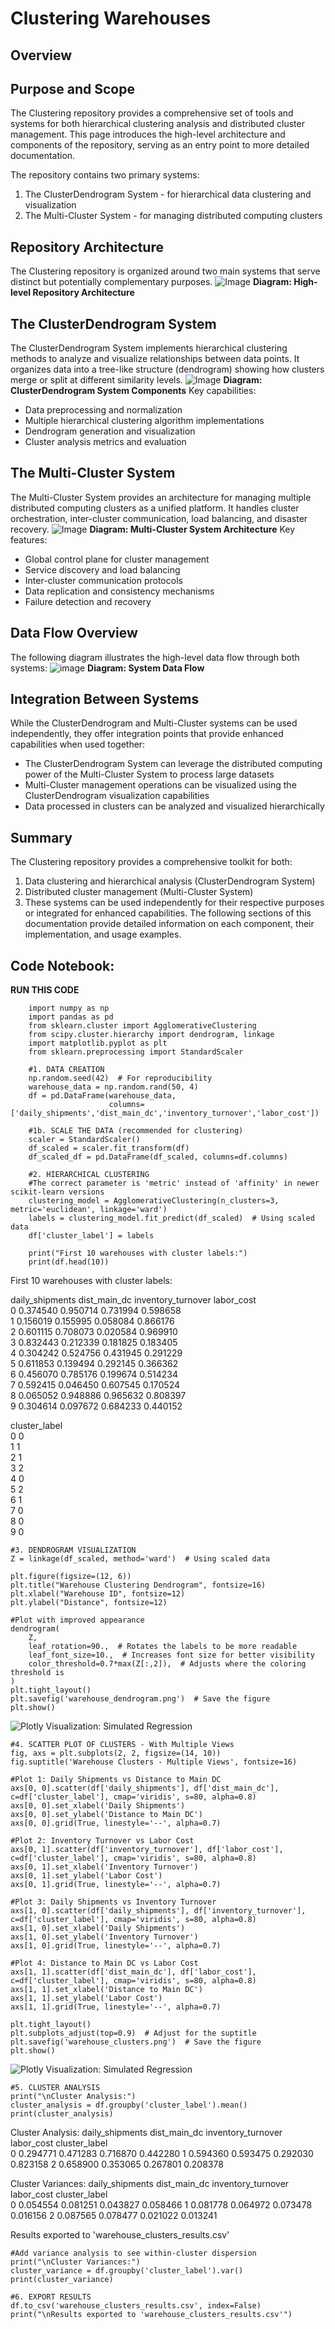 # Clustering Warehouses
## Overview
## Purpose and Scope
The Clustering repository provides a comprehensive set of tools and systems for both hierarchical clustering analysis and distributed cluster management. This page introduces the high-level architecture and components of the repository, serving as an entry point to more detailed documentation.

The repository contains two primary systems:
1. The ClusterDendrogram System - for hierarchical data clustering and visualization
2. The Multi-Cluster System - for managing distributed computing clusters

## Repository Architecture
The Clustering repository is organized around two main systems that serve distinct but potentially complementary purposes.
![Image](RA.png)
**Diagram: High-level Repository Architecture**
## The ClusterDendrogram System
The ClusterDendrogram System implements hierarchical clustering methods to analyze and visualize relationships between data points. It organizes data into a tree-like structure (dendrogram) showing how clusters merge or split at different similarity levels.
![Image](CDS.png)
**Diagram: ClusterDendrogram System Components**
Key capabilities:
- Data preprocessing and normalization
- Multiple hierarchical clustering algorithm implementations
- Dendrogram generation and visualization
- Cluster analysis metrics and evaluation

## The Multi-Cluster System
The Multi-Cluster System provides an architecture for managing multiple distributed computing clusters as a unified platform. It handles cluster orchestration, inter-cluster communication, load balancing, and disaster recovery.
![Image](MCS.png)
**Diagram: Multi-Cluster System Architecture**
Key features:
- Global control plane for cluster management
- Service discovery and load balancing
- Inter-cluster communication protocols
- Data replication and consistency mechanisms
- Failure detection and recovery

## Data Flow Overview
The following diagram illustrates the high-level data flow through both systems:
![image](DFO.png)
**Diagram: System Data Flow**

## Integration Between Systems
While the ClusterDendrogram and Multi-Cluster systems can be used independently, they offer integration points that provide enhanced capabilities when used together:
- The ClusterDendrogram System can leverage the distributed computing power of the Multi-Cluster System to process large datasets
- Multi-Cluster management operations can be visualized using the ClusterDendrogram visualization capabilities
- Data processed in clusters can be analyzed and visualized hierarchically

## Summary
The Clustering repository provides a comprehensive toolkit for both:
1. Data clustering and hierarchical analysis (ClusterDendrogram System)
2. Distributed cluster management (Multi-Cluster System)
3. These systems can be used independently for their respective purposes or integrated for enhanced capabilities. The following sections of this documentation provide detailed information on each component, their implementation, and usage examples.

## Code Notebook:
**RUN THIS CODE**
```
    import numpy as np
    import pandas as pd
    from sklearn.cluster import AgglomerativeClustering
    from scipy.cluster.hierarchy import dendrogram, linkage
    import matplotlib.pyplot as plt
    from sklearn.preprocessing import StandardScaler
    
    #1. DATA CREATION
    np.random.seed(42)  # For reproducibility
    warehouse_data = np.random.rand(50, 4)
    df = pd.DataFrame(warehouse_data, 
                      columns=['daily_shipments','dist_main_dc','inventory_turnover','labor_cost'])
    
    #1b. SCALE THE DATA (recommended for clustering)
    scaler = StandardScaler()
    df_scaled = scaler.fit_transform(df)
    df_scaled_df = pd.DataFrame(df_scaled, columns=df.columns)
    
    #2. HIERARCHICAL CLUSTERING
    #The correct parameter is 'metric' instead of 'affinity' in newer scikit-learn versions
    clustering_model = AgglomerativeClustering(n_clusters=3, metric='euclidean', linkage='ward')
    labels = clustering_model.fit_predict(df_scaled)  # Using scaled data
    df['cluster_label'] = labels
    
    print("First 10 warehouses with cluster labels:")
    print(df.head(10))
```
First 10 warehouses with cluster labels:


   daily_shipments      dist_main_dc        inventory_turnover      labor_cost  
0         0.374540      0.950714            0.731994                0.598658   
1         0.156019      0.155995            0.058084                0.866176   
2         0.601115      0.708073            0.020584                0.969910   
3         0.832443      0.212339            0.181825                0.183405   
4         0.304242      0.524756            0.431945                0.291229   
5         0.611853      0.139494            0.292145                0.366362   
6         0.456070      0.785176            0.199674                0.514234   
7         0.592415      0.046450            0.607545                0.170524   
8         0.065052      0.948886            0.965632                0.808397   
9         0.304614      0.097672            0.684233                0.440152   
    
cluster_label  
    0              0  
    1              1  
    2              1  
    3              2  
    4              0  
    5              2  
    6              1  
    7              0  
    8              0  
    9              0  
    
    #3. DENDROGRAM VISUALIZATION
    Z = linkage(df_scaled, method='ward')  # Using scaled data
    
    plt.figure(figsize=(12, 6))
    plt.title("Warehouse Clustering Dendrogram", fontsize=16)
    plt.xlabel("Warehouse ID", fontsize=12)
    plt.ylabel("Distance", fontsize=12)
    
    #Plot with improved appearance
    dendrogram(
        Z,
        leaf_rotation=90.,  # Rotates the labels to be more readable
        leaf_font_size=10.,  # Increases font size for better visibility
        color_threshold=0.7*max(Z[:,2]),  # Adjusts where the coloring threshold is
    )
    plt.tight_layout()
    plt.savefig('warehouse_dendrogram.png')  # Save the figure
    plt.show()
    
![Plotly Visualization: Simulated Regression](CLUSTDEND.png)
    
    #4. SCATTER PLOT OF CLUSTERS - With Multiple Views
    fig, axs = plt.subplots(2, 2, figsize=(14, 10))
    fig.suptitle('Warehouse Clusters - Multiple Views', fontsize=16)
    
    #Plot 1: Daily Shipments vs Distance to Main DC
    axs[0, 0].scatter(df['daily_shipments'], df['dist_main_dc'], c=df['cluster_label'], cmap='viridis', s=80, alpha=0.8)
    axs[0, 0].set_xlabel('Daily Shipments')
    axs[0, 0].set_ylabel('Distance to Main DC')
    axs[0, 0].grid(True, linestyle='--', alpha=0.7)
    
    #Plot 2: Inventory Turnover vs Labor Cost
    axs[0, 1].scatter(df['inventory_turnover'], df['labor_cost'], c=df['cluster_label'], cmap='viridis', s=80, alpha=0.8)
    axs[0, 1].set_xlabel('Inventory Turnover')
    axs[0, 1].set_ylabel('Labor Cost')
    axs[0, 1].grid(True, linestyle='--', alpha=0.7)
    
    #Plot 3: Daily Shipments vs Inventory Turnover
    axs[1, 0].scatter(df['daily_shipments'], df['inventory_turnover'], c=df['cluster_label'], cmap='viridis', s=80, alpha=0.8)
    axs[1, 0].set_xlabel('Daily Shipments')
    axs[1, 0].set_ylabel('Inventory Turnover')
    axs[1, 0].grid(True, linestyle='--', alpha=0.7)
    
    #Plot 4: Distance to Main DC vs Labor Cost
    axs[1, 1].scatter(df['dist_main_dc'], df['labor_cost'], c=df['cluster_label'], cmap='viridis', s=80, alpha=0.8)
    axs[1, 1].set_xlabel('Distance to Main DC')
    axs[1, 1].set_ylabel('Labor Cost')
    axs[1, 1].grid(True, linestyle='--', alpha=0.7)
    
    plt.tight_layout()
    plt.subplots_adjust(top=0.9)  # Adjust for the suptitle
    plt.savefig('warehouse_clusters.png')  # Save the figure
    plt.show()
    
  ![Plotly Visualization: Simulated Regression](MULTICLUST.png)
    
    #5. CLUSTER ANALYSIS
    print("\nCluster Analysis:")
    cluster_analysis = df.groupby('cluster_label').mean()
    print(cluster_analysis)
    
Cluster Analysis:
                   daily_shipments  dist_main_dc  inventory_turnover  labor_cost
    cluster_label                                                               
    0                     0.294771      0.471283            0.716870    0.442280
    1                     0.594360      0.593475            0.292030    0.823158
    2                     0.658900      0.353065            0.267801    0.208378
    
Cluster Variances:
                   daily_shipments  dist_main_dc  inventory_turnover  labor_cost
    cluster_label                                                               
    0                     0.054554      0.081251            0.043827    0.058466
    1                     0.081778      0.064972            0.073478    0.016156
    2                     0.087565      0.078477            0.021022    0.013241
    
Results exported to 'warehouse_clusters_results.csv'
    
    #Add variance analysis to see within-cluster dispersion
    print("\nCluster Variances:")
    cluster_variance = df.groupby('cluster_label').var()
    print(cluster_variance)
    
    #6. EXPORT RESULTS
    df.to_csv('warehouse_clusters_results.csv', index=False)
    print("\nResults exported to 'warehouse_clusters_results.csv'")
```

